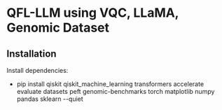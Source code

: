# QFL-LLM using VQC, LLaMA, Genomic Dataset

## Installation
Install dependencies:
- pip install qiskit qiskit_machine_learning transformers accelerate evaluate datasets peft genomic-benchmarks torch matplotlib numpy pandas sklearn --quiet